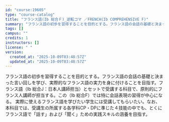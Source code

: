 ```yaml
---
id: "course:19605"
type: "course-catalog"
title: "フランス語(Ib 総合Ｆ)_逆転コマ ／FRENCH(Ib COMPREHENSIVE F)"
summary: "フランス語の初歩を習得することを目的とする。フランス語の会話の基礎と決まった言い回しを学び、実際的なフランス語の実力を身に付けることを目指す。フランス語（Ⅰb 総合J：日本人講師担当）とセットで受講する科目で、原則的にフランス人講師が担当す…"
tags: []
campus: ""
credits: 1
instructors: []
license: " "
version:
  created_at: "2025-10-09T03:48:57Z"
  updated_at: "2025-10-09T03:48:57Z"
---
```


フランス語の初歩を習得することを目的とする。フランス語の会話の基礎と決まった言い回しを学び、実際的なフランス語の実力を身に付けることを目指す。フランス語（Ⅰb 総合J：日本人講師担当）とセットで受講する科目で、原則的にフランス人講師が担当する。この（Ⅰb 総合F）では特に会話表現の習得が中心になる。 実際に使えるフランス語を学びたい学生には受講してもらいたい。なお、本科目では、受講生の所属する各学科CP・DPに準じた４技能の中でも、とくにフランス語で「話す」および「聞く」ための実践スキルの涵養を目指す。
